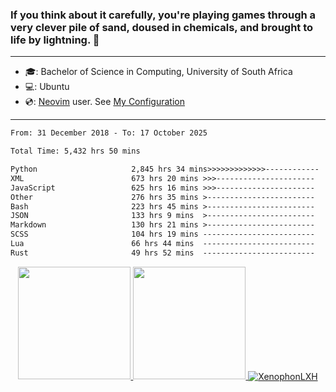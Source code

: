 ### If you think about it carefully, you're playing games through a very clever pile of sand, doused in chemicals, and brought to life by lightning.  👋

-------------------------------------------------------------------------------------------------------

- 🎓: Bachelor of Science in Computing, University of South Africa
- 💻: Ubuntu
- 💿: [Neovim](https://github.com/neovim/neovim) user. See [My Configuration](https://github.com/XenophonLXH/xenovim)

-------------------------------------------------------------------------------------------------------

<!--START_SECTION:waka-->

```txt
From: 31 December 2018 - To: 17 October 2025

Total Time: 5,432 hrs 50 mins

Python                     2,845 hrs 34 mins>>>>>>>>>>>>>------------   52.38 %
XML                        673 hrs 20 mins >>>----------------------   12.39 %
JavaScript                 625 hrs 16 mins >>>----------------------   11.51 %
Other                      276 hrs 35 mins >------------------------   05.09 %
Bash                       223 hrs 45 mins >------------------------   04.12 %
JSON                       133 hrs 9 mins  >------------------------   02.45 %
Markdown                   130 hrs 21 mins >------------------------   02.40 %
SCSS                       104 hrs 19 mins -------------------------   01.92 %
Lua                        66 hrs 44 mins  -------------------------   01.23 %
Rust                       49 hrs 52 mins  -------------------------   00.92 %
```

<!--END_SECTION:waka-->


<p align="center">
    <a href="https://github.com/XenophonLXH">
        <img height="180em" src="https://github-readme-stats-eight-theta.vercel.app/api?username=XenophonLXH&show_icons=true&theme=algolia&include_all_commits=true&count_private=true"/>
        <img height="180em" src="https://github-readme-stats-eight-theta.vercel.app/api/top-langs/?username=XenophonLXH&layout=compact&langs_count=8&theme=algolia"/>
        <img align="center" src="https://github-readme-streak-stats.herokuapp.com/?user=XenophonLXH&theme=algolia" alt="XenophonLXH" />
    </a>
</p>
